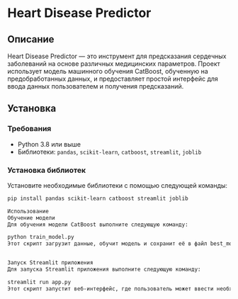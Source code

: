 # Heart Disease Predictor

## Описание
Heart Disease Predictor — это инструмент для предсказания сердечных заболеваний на основе различных медицинских параметров. Проект использует модель машинного обучения CatBoost, обученную на предобработанных данных, и предоставляет простой интерфейс для ввода данных пользователем и получения предсказаний.

## Установка

### Требования
- Python 3.8 или выше
- Библиотеки: `pandas`, `scikit-learn`, `catboost`, `streamlit`, `joblib`

### Установка библиотек
Установите необходимые библиотеки с помощью следующей команды:
```sh
pip install pandas scikit-learn catboost streamlit joblib

Использование
Обучение модели
Для обучения модели CatBoost выполните следующую команду:

python train_model.py
Этот скрипт загрузит данные, обучит модель и сохранит её в файл best_model.pkl.


Запуск Streamlit приложения
Для запуска Streamlit приложения выполните следующую команду:

streamlit run app.py
Этот скрипт запустит веб-интерфейс, где пользователь может ввести необходимые данные и получить предсказание.